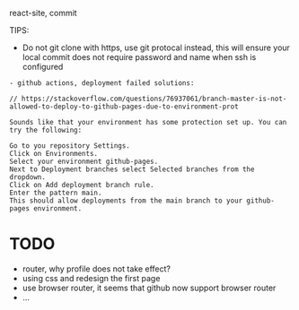 react-site, commit

TIPS:
- Do not git clone with https, use git protocal instead, this will ensure your local commit does not require password and name when ssh is configured

```
- github actions, deployment failed solutions: 

// https://stackoverflow.com/questions/76937061/branch-master-is-not-allowed-to-deploy-to-github-pages-due-to-environment-prot

Sounds like that your environment has some protection set up. You can try the following:

Go to you repository Settings.
Click on Environments.
Select your environment github-pages.
Next to Deployment branches select Selected branches from the dropdown.
Click on Add deployment branch rule.
Enter the pattern main.
This should allow deployments from the main branch to your github-pages environment.
```

# TODO
- router, why profile does not take effect?
- using css and redesign the first page
- use browser router, it seems that github now support browser router
- ...